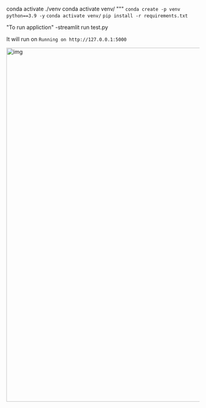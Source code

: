 conda activate ./venv
conda activate venv/
"""
`conda create -p venv python==3.9 -y`
`conda activate venv/`
`pip install -r requirements.txt`


"To run appliction"
-streamlit run test.py

It will run on 
`Running on http://127.0.0.1:5000`

<img width="923" alt="img" src="https://github.com/Praveenku32k/Flask_calculator/assets/68581081/cd8cc981-d951-4aa6-8199-82b76cd7c517">

